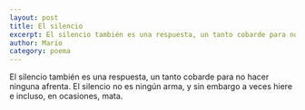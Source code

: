```yaml
---
layout: post
title: El silencio
excerpt: El silencio también es una respuesta, un tanto cobarde para no hacer ninguna afrenta.
author: Mario
category: poema
---
```


El silencio también es una respuesta, un tanto cobarde para no hacer ninguna afrenta. El silencio no es ningún arma, y sin embargo a veces hiere e incluso, en ocasiones, mata.
